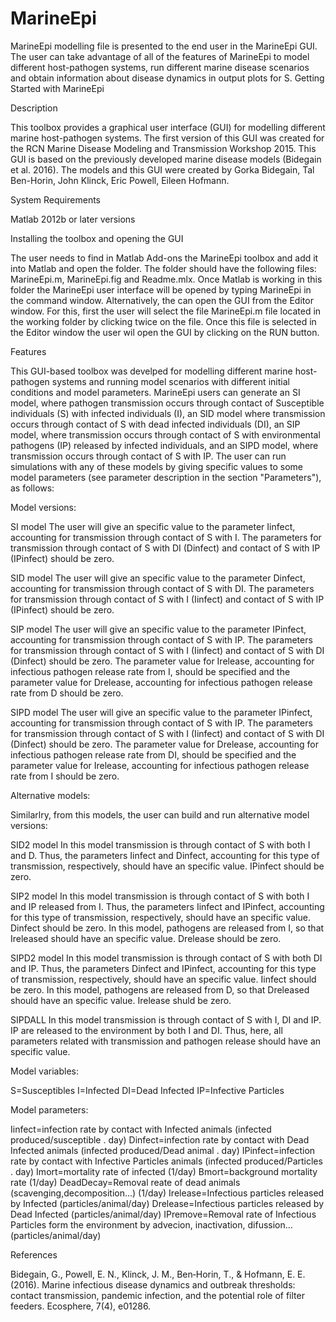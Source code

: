 # MarineEpi

MarineEpi modelling file is presented to the end user in the MarineEpi GUI.  The user can take advantage of all of the features of MarineEpi to model different host-pathogen systems, run different marine disease scenarios and obtain information about disease dynamics in output plots for S.
Getting Started with MarineEpi

Description

This toolbox provides a graphical user interface (GUI) for modelling different marine host-pathogen systems. The first version of this GUI was created for the RCN Marine Disease Modeling and Transmission Workshop 2015. This GUI is based on the previously developed marine disease models (Bidegain et al. 2016). The models and this GUI were created by Gorka Bidegain, Tal Ben-Horin, John Klinck, Eric Powell, Eileen Hofmann. 

System Requirements

Matlab 2012b or later versions

Installing the toolbox and opening the GUI

The user needs to find in Matlab Add-ons the MarineEpi toolbox and add it into Matlab and open the folder. The folder should have the following files: MarineEpi.m, MarineEpi.fig and Readme.mlx. 
Once Matlab is working in this folder the MarineEpi user interface will be opened by typing MarineEpi in the command window. Alternatively, the can open the GUI from the Editor window. For this, first the user will select the file MarineEpi.m file located in the working folder by clicking twice on the file. Once this file is selected in the Editor window the user wil open the GUI by clicking on the RUN button.

Features

This GUI-based toolbox was develped for modelling different marine host-pathogen systems and running model scenarios with different initial conditions and model parameters. MarineEpi users can generate an SI model, where pathogen transmission occurs through contact of Susceptible individuals (S) with infected individuals (I), an SID model where transmission occurs through contact of S with dead infected individuals (DI), an SIP model, where transmission occurs through contact of S with environmental pathogens (IP) released by infected individuals, and an SIPD model, where transmission occurs through contact of S with IP. The user can run simulations with any of these models by giving specific values to some model parameters (see parameter description in the section "Parameters"), as follows:

Model versions:

SI model
The user will give an specific value to the parameter Iinfect, accounting for transmission through contact of S with I. The parameters for transmission through contact of S with DI (Dinfect) and contact of S with IP (IPinfect) should be zero.

SID model
The user will give an specific value to the parameter Dinfect, accounting for transmission through contact of S with DI. The parameters for transmission through contact of S with I (Iinfect) and contact of S with IP (IPinfect) should be zero.

SIP model
The user will give an specific value to the parameter IPinfect, accounting for transmission through contact of S with IP. The parameters for transmission through contact of S with I (Iinfect) and contact of S with DI (Dinfect) should be zero. The parameter value for Irelease, accounting for infectious pathogen release rate from I, should be specified and the parameter value for Drelease, accounting for infectious pathogen release rate from D should be zero.

SIPD model
The user will give an specific value to the parameter IPinfect, accounting for transmission through contact of S with IP. The parameters for transmission through contact of S with I (Iinfect) and contact of S with DI (Dinfect) should be zero. The parameter value for Drelease, accounting for infectious pathogen release rate from DI, should be specified and the parameter value for Irelease, accounting for infectious pathogen release rate from I should be zero.

Alternative models:

Similarlry, from this models, the user can build and run alternative model versions: 

SID2 model
In this model transmission is through contact of S with both I and D. Thus, the parameters Iinfect and Dinfect, accounting for this type of transmission, respectively, should have an specific value. IPinfect should be zero. 

SIP2 model 
In this model transmission is through contact of S with both I and IP released from I. Thus, the parameters Iinfect and IPinfect, accounting for this type of transmission, respectively, should have an specific value. Dinfect should be zero. In this model, pathogens are released from I, so that Ireleased should have an specific value. Drelease should be zero.

SIPD2 model
In this model transmission is through contact of S with both DI and IP. Thus, the parameters Dinfect and IPinfect, accounting for this type of transmission, respectively, should have an specific value. Iinfect should be zero. In this model, pathogens are released from D, so that Dreleased should have an specific value. Irelease shuld be zero.

SIPDALL
In this model transmission is through contact of S with I, DI and IP. IP are released to the environment by both I and DI. Thus, here, all parameters related with transmission and pathogen release should have an specific value. 

Model variables:

S=Susceptibles
I=Infected
DI=Dead Infected
IP=Infective Particles

Model parameters:

Iinfect=infection rate by contact with Infected animals (infected produced/susceptible . day)
Dinfect=infection rate by contact with Dead Infected animals (infected produced/Dead animal . day)
IPinfect=infection rate by contact with Infective Particles animals (infected produced/Particles . day)
Imort=mortality rate of infected (1/day)
Bmort=background mortality rate (1/day)
DeadDecay=Removal reate of dead animals (scavenging,decomposition...) (1/day)
Irelease=Infectious particles released by Infected (particles/animal/day)
Drelease=Infectious particles released by Dead Infected (particles/animal/day)
IPremove=Removal rate of Infectious Particles form the environment by advecion, inactivation, difussion...(particles/animal/day)

References

Bidegain, G., Powell, E. N., Klinck, J. M., Ben‐Horin, T., & Hofmann, E. E. (2016). Marine infectious disease dynamics and outbreak thresholds: contact transmission, pandemic infection, and the potential role of filter feeders. Ecosphere, 7(4), e01286.

